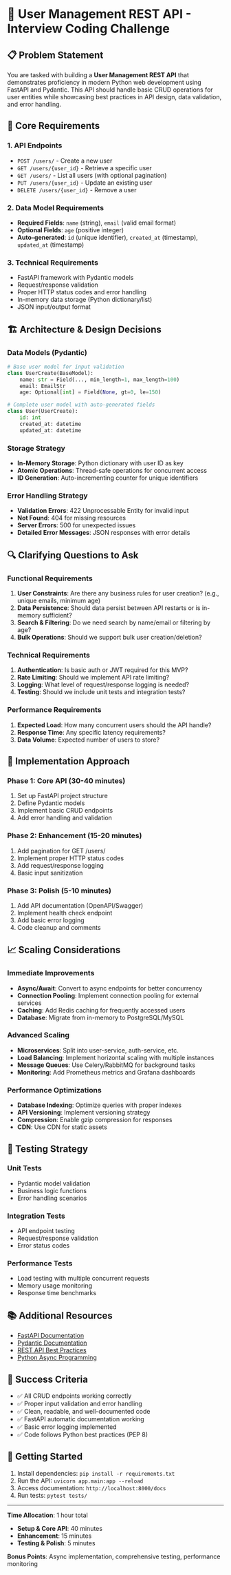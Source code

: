 # 🚀 User Management REST API - Interview Coding Challenge

## 📋 Problem Statement

You are tasked with building a **User Management REST API** that demonstrates proficiency in modern Python web development using FastAPI and Pydantic. This API should handle basic CRUD operations for user entities while showcasing best practices in API design, data validation, and error handling.

## 🎯 Core Requirements

### 1. **API Endpoints**
- `POST /users/` - Create a new user
- `GET /users/{user_id}` - Retrieve a specific user
- `GET /users/` - List all users (with optional pagination)
- `PUT /users/{user_id}` - Update an existing user
- `DELETE /users/{user_id}` - Remove a user

### 2. **Data Model Requirements**
- **Required Fields**: `name` (string), `email` (valid email format)
- **Optional Fields**: `age` (positive integer)
- **Auto-generated**: `id` (unique identifier), `created_at` (timestamp), `updated_at` (timestamp)

### 3. **Technical Requirements**
- FastAPI framework with Pydantic models
- Request/response validation
- Proper HTTP status codes and error handling
- In-memory data storage (Python dictionary/list)
- JSON input/output format

## 🏗️ Architecture & Design Decisions

### **Data Models (Pydantic)**
```python
# Base user model for input validation
class UserCreate(BaseModel):
    name: str = Field(..., min_length=1, max_length=100)
    email: EmailStr
    age: Optional[int] = Field(None, gt=0, le=150)

# Complete user model with auto-generated fields
class User(UserCreate):
    id: int
    created_at: datetime
    updated_at: datetime
```

### **Storage Strategy**
- **In-Memory Storage**: Python dictionary with user ID as key
- **Atomic Operations**: Thread-safe operations for concurrent access
- **ID Generation**: Auto-incrementing counter for unique identifiers

### **Error Handling Strategy**
- **Validation Errors**: 422 Unprocessable Entity for invalid input
- **Not Found**: 404 for missing resources
- **Server Errors**: 500 for unexpected issues
- **Detailed Error Messages**: JSON responses with error details

## 🔍 Clarifying Questions to Ask

### **Functional Requirements**
1. **User Constraints**: Are there any business rules for user creation? (e.g., unique emails, minimum age)
2. **Data Persistence**: Should data persist between API restarts or is in-memory sufficient?
3. **Search & Filtering**: Do we need search by name/email or filtering by age?
4. **Bulk Operations**: Should we support bulk user creation/deletion?

### **Technical Requirements**
1. **Authentication**: Is basic auth or JWT required for this MVP?
2. **Rate Limiting**: Should we implement API rate limiting?
3. **Logging**: What level of request/response logging is needed?
4. **Testing**: Should we include unit tests and integration tests?

### **Performance Requirements**
1. **Expected Load**: How many concurrent users should the API handle?
2. **Response Time**: Any specific latency requirements?
3. **Data Volume**: Expected number of users to store?

## 🚀 Implementation Approach

### **Phase 1: Core API (30-40 minutes)**
1. Set up FastAPI project structure
2. Define Pydantic models
3. Implement basic CRUD endpoints
4. Add error handling and validation

### **Phase 2: Enhancement (15-20 minutes)**
1. Add pagination for GET /users/
2. Implement proper HTTP status codes
3. Add request/response logging
4. Basic input sanitization

### **Phase 3: Polish (5-10 minutes)**
1. Add API documentation (OpenAPI/Swagger)
2. Implement health check endpoint
3. Add basic error logging
4. Code cleanup and comments

## 📈 Scaling Considerations

### **Immediate Improvements**
- **Async/Await**: Convert to async endpoints for better concurrency
- **Connection Pooling**: Implement connection pooling for external services
- **Caching**: Add Redis caching for frequently accessed users
- **Database**: Migrate from in-memory to PostgreSQL/MySQL

### **Advanced Scaling**
- **Microservices**: Split into user-service, auth-service, etc.
- **Load Balancing**: Implement horizontal scaling with multiple instances
- **Message Queues**: Use Celery/RabbitMQ for background tasks
- **Monitoring**: Add Prometheus metrics and Grafana dashboards

### **Performance Optimizations**
- **Database Indexing**: Optimize queries with proper indexes
- **API Versioning**: Implement versioning strategy
- **Compression**: Enable gzip compression for responses
- **CDN**: Use CDN for static assets

## 🧪 Testing Strategy

### **Unit Tests**
- Pydantic model validation
- Business logic functions
- Error handling scenarios

### **Integration Tests**
- API endpoint testing
- Request/response validation
- Error status codes

### **Performance Tests**
- Load testing with multiple concurrent requests
- Memory usage monitoring
- Response time benchmarks

## 📚 Additional Resources

- [FastAPI Documentation](https://fastapi.tiangolo.com/)
- [Pydantic Documentation](https://pydantic-docs.helpmanual.io/)
- [REST API Best Practices](https://restfulapi.net/)
- [Python Async Programming](https://docs.python.org/3/library/asyncio.html)

## 🎯 Success Criteria

- ✅ All CRUD endpoints working correctly
- ✅ Proper input validation and error handling
- ✅ Clean, readable, and well-documented code
- ✅ FastAPI automatic documentation working
- ✅ Basic error logging implemented
- ✅ Code follows Python best practices (PEP 8)

## 🚀 Getting Started

1. Install dependencies: `pip install -r requirements.txt`
2. Run the API: `uvicorn app.main:app --reload`
3. Access documentation: `http://localhost:8000/docs`
4. Run tests: `pytest tests/`

---

**Time Allocation**: 1 hour total
- **Setup & Core API**: 40 minutes
- **Enhancement**: 15 minutes  
- **Testing & Polish**: 5 minutes

**Bonus Points**: Async implementation, comprehensive testing, performance monitoring
